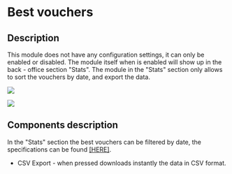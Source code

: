 # Best vouchers

## Description

This module does not have any configuration settings, it can only be enabled or disabled. The module itself when is enabled will show up in the back - office section "Stats". The module in the "Stats" section only allows to sort the vouchers by date, and export the data.

![](<../../../../../.gitbook/assets/Screenshot 2022-08-01 at 15-43-13 Module manager • test.png>)

![](<../../../../../.gitbook/assets/Screenshot 2022-08-01 at 15-49-50 Stats • test.png>)

## Components description

In the "Stats" section the best vouchers can be filtered by date, the specifications can be found [\[HERE\]](../../../common-components/filtering-components-in-stats.md).

* CSV Export - when pressed downloads instantly the data in CSV format.
